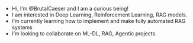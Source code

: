 - Hi, I’m @BrutalCaeser and I am a curious being!
- I am interested in Deep Learning, Reinforcement Learning, RAG models. 
- I’m currently learning how to implement and make fully automated RAG systems
- I’m looking to collaborate on ML-DL, RAG, Agentic projects.


<!---
BrutalCaeser/BrutalCaeser is a ✨ special ✨ repository because its `README.md` (this file) appears on your GitHub profile.
You can click the Preview link to take a look at your changes.
--->
